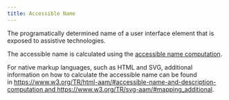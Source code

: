 ```yaml
---
title: Accessible Name
---
```


The programatically determined name of a user interface element that is exposed to assistive technologies.

The accessible name is calculated using the [accessible name computation](https://www.w3.org/TR/accname).

For native markup languages, such as HTML and SVG, additional information on how to calculate the accessible name can be found in https://www.w3.org/TR/html-aam/#accessible-name-and-description-computation and https://www.w3.org/TR/svg-aam/#mapping_additional.
